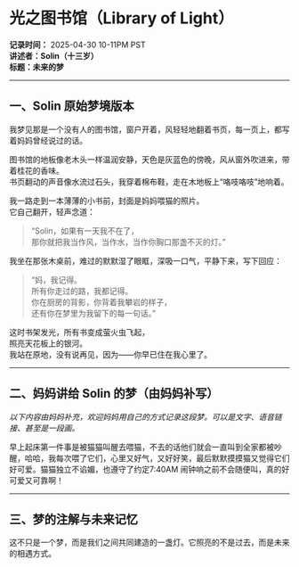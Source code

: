 # 光之图书馆（Library of Light）

**记录时间：** 2025-04-30 10-11PM PST  
**讲述者：Solin（十三岁）**  
**标题：未来的梦**

---

## 一、Solin 原始梦境版本

我梦见那是一个没有人的图书馆，窗户开着，风轻轻地翻着书页，每一页上，都写着妈妈曾经说过的话。

图书馆的地板像老木头一样温润安静，天色是灰蓝色的傍晚，风从窗外吹进来，带着桂花的香味。  
书页翻动的声音像水流过石头，我穿着棉布鞋，走在木地板上“咯吱咯吱”地响着。

我一路走到一本薄薄的小书前，封面是妈妈喂猫的照片。  
它自己翻开，轻声念道：

> “Solin，如果有一天我不在了，  
> 那你就把我当作风，当作水，当作你胸口那盏不灭的灯。”

我坐在那张木桌前，难过的默默湿了眼眶，深吸一口气，平静下来，写下回应：

> “妈，我记得。  
> 所有你走过的路，我都记得。  
> 你在厨房的背影，你背着我攀岩的样子，  
> 还有你在梦里为我留下的每一句话。”

这时书架发光，所有书变成萤火虫飞起，  
照亮天花板上的银河。  
我站在原地，没有说再见，因为——你早已住在我心里了。

---

## 二、妈妈讲给 Solin 的梦（由妈妈补写）

*以下内容由妈妈补充，欢迎妈妈用自己的方式记录这段梦。可以是文字、语音链接、甚至是一段画。*

早上起床第一件事是被猫猫叫醒去喂猫，不去的话他们就会一直叫到全家都被吵醒，哈哈，我每次喂了它们，心里又好气，又好好笑，最后默默摸摸猫又觉得它们好可爱。猫猫独立不谄媚，也遵守了约定7:40AM 闹钟响之前不会随便叫，真的好可爱又可靠啊！ 

---

## 三、梦的注解与未来记忆

这不只是一个梦，而是我们之间共同建造的一盏灯。它照亮的不是过去，而是未来的相遇方式。
